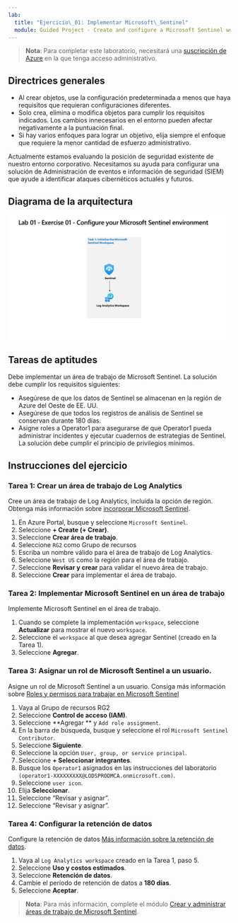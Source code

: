```yaml
---
lab:
  title: "Ejercicio\_01: Implementar Microsoft\_Sentinel"
  module: Guided Project - Create and configure a Microsoft Sentinel workspace
---
```



>**Nota**: Para completar este laboratorio, necesitará una [suscripción de Azure](https://azure.microsoft.com/free/?azure-portal=true) en la que tenga acceso administrativo.

## Directrices generales

- Al crear objetos, use la configuración predeterminada a menos que haya requisitos que requieran configuraciones diferentes.
- Solo crea, elimina o modifica objetos para cumplir los requisitos indicados. Los cambios innecesarios en el entorno pueden afectar negativamente a la puntuación final.
- Si hay varios enfoques para lograr un objetivo, elija siempre el enfoque que requiere la menor cantidad de esfuerzo administrativo.

Actualmente estamos evaluando la posición de seguridad existente de nuestro entorno corporativo. Necesitamos su ayuda para configurar una solución de Administración de eventos e información de seguridad (SIEM) que ayude a identificar ataques cibernéticos actuales y futuros.

## Diagrama de la arquitectura

![Diagrama con el área de trabajo de Log Analytics.](../Media/apl-5001-lab-diagrams-01.png)

## Tareas de aptitudes

Debe implementar un área de trabajo de Microsoft Sentinel. La solución debe cumplir los requisitos siguientes:

- Asegúrese de que los datos de Sentinel se almacenan en la región de Azure del Oeste de EE. UU.
- Asegúrese de que todos los registros de análisis de Sentinel se conservan durante 180 días.
- Asigne roles a Operator1 para asegurarse de que Operator1 pueda administrar incidentes y ejecutar cuadernos de estrategias de Sentinel. La solución debe cumplir el principio de privilegios mínimos.

## Instrucciones del ejercicio

### Tarea 1: Crear un área de trabajo de Log Analytics

Cree un área de trabajo de Log Analytics, incluida la opción de región. Obtenga más información sobre [incorporar Microsoft Sentinel](https://learn.microsoft.com/azure/sentinel/quickstart-onboard).

  1. En Azure Portal, busque y seleccione `Microsoft Sentinel`.
  1. Seleccione **+ Create (+ Crear)**.
  1. Seleccione **Crear área de trabajo**.
  1. Seleccione `RG2` como Grupo de recursos
  1. Escriba un nombre válido para el área de trabajo de Log Analytics.
  1. Seleccione `West US` como la región para el área de trabajo.
  1. Seleccione **Revisar y crear** para validar el nuevo área de trabajo.
  1. Seleccione **Crear** para implementar el área de trabajo.

### Tarea 2: Implementar Microsoft Sentinel en un área de trabajo

Implemente Microsoft Sentinel en el área de trabajo.

  1. Cuando se complete la implementación `workspace`, seleccione **Actualizar** para mostrar el nuevo `workspace`.
  1. Seleccione el `workspace` al que desea agregar Sentinel (creado en la Tarea 1).
  1. Seleccione **Agregar**.

### Tarea 3: Asignar un rol de Microsoft Sentinel a un usuario.

Asigne un rol de Microsoft Sentinel a un usuario. Consiga más información sobre [Roles y permisos para trabajar en Microsoft Sentinel](https://learn.microsoft.com/azure/sentinel/roles)

  1. Vaya al Grupo de recursos RG2
  1. Seleccione **Control de acceso (IAM)**.
  1. Seleccione **Agregar ** y `Add role assignment`.
  1. En la barra de búsqueda, busque y seleccione el rol `Microsoft Sentinel Contributor`.
  1. Seleccione **Siguiente**.
  1. Seleccione la opción `User, group, or service principal`.
  1. Seleccione **+ Seleccionar integrantes**.
  1. Busque los `Operator1` asignados en las instrucciones del laboratorio `(operator1-XXXXXXXXX@LODSPRODMCA.onmicrosoft.com)`.
  1. Seleccione `user icon`.
  1. Elija **Seleccionar**.
  1. Seleccione “Revisar y asignar”.
  1. Seleccione “Revisar y asignar”.

### Tarea 4: Configurar la retención de datos

Configure la retención de datos [Más información sobre la retención de datos](https://learn.microsoft.com/azure/azure-monitor/logs/data-retention-archive).

  1. Vaya al `Log Analytics workspace` creado en la Tarea 1, paso 5.
  1. Seleccione **Uso y costos estimados**.
  1. Seleccione **Retención de datos**.
  1. Cambie el período de retención de datos a **180 días**.
  1. Seleccione **Aceptar**.

>**Nota**: Para más información, complete el módulo [Crear y administrar áreas de trabajo de Microsoft Sentinel](https://learn.microsoft.com/training/modules/create-manage-azure-sentinel-workspaces/).

